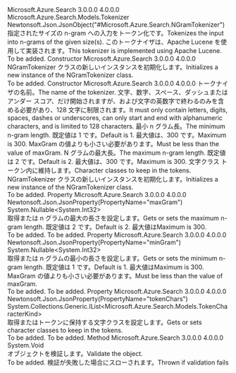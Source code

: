 <Type Name="NGramTokenizer" FullName="Microsoft.Azure.Search.Models.NGramTokenizer">
  <TypeSignature Language="C#" Value="public class NGramTokenizer : Microsoft.Azure.Search.Models.Tokenizer" />
  <TypeSignature Language="ILAsm" Value=".class public auto ansi beforefieldinit NGramTokenizer extends Microsoft.Azure.Search.Models.Tokenizer" />
  <TypeSignature Language="DocId" Value="T:Microsoft.Azure.Search.Models.NGramTokenizer" />
  <TypeSignature Language="VB.NET" Value="Public Class NGramTokenizer&#xA;Inherits Tokenizer" />
  <TypeSignature Language="F#" Value="type NGramTokenizer = class&#xA;    inherit Tokenizer" />
  <AssemblyInfo>
    <AssemblyName>Microsoft.Azure.Search</AssemblyName>
    <AssemblyVersion>3.0.0.0</AssemblyVersion>
    <AssemblyVersion>4.0.0.0</AssemblyVersion>
  </AssemblyInfo>
  <Base>
    <BaseTypeName>Microsoft.Azure.Search.Models.Tokenizer</BaseTypeName>
  </Base>
  <Interfaces />
  <Attributes>
    <Attribute>
      <AttributeName>Newtonsoft.Json.JsonObject("#Microsoft.Azure.Search.NGramTokenizer")</AttributeName>
    </Attribute>
  </Attributes>
  <Docs>
    <summary>
            <span data-ttu-id="41a13-101">指定されたサイズの n-gram への入力をトークン化です。</span><span class="sxs-lookup"><span data-stu-id="41a13-101">Tokenizes the input into n-grams of the given size(s).</span></span> <span data-ttu-id="41a13-102">このトークナイザは、Apache Lucene を使用して実装されます。</span><span class="sxs-lookup"><span data-stu-id="41a13-102">This tokenizer is implemented using Apache Lucene.</span></span>
            <see href="http://lucene.apache.org/core/4_10_3/analyzers-common/org/apache/lucene/analysis/ngram/NGramTokenizer.html" /></summary>
    <remarks>To be added.</remarks>
  </Docs>
  <Members>
    <Member MemberName=".ctor">
      <MemberSignature Language="C#" Value="public NGramTokenizer ();" />
      <MemberSignature Language="ILAsm" Value=".method public hidebysig specialname rtspecialname instance void .ctor() cil managed" />
      <MemberSignature Language="DocId" Value="M:Microsoft.Azure.Search.Models.NGramTokenizer.#ctor" />
      <MemberSignature Language="VB.NET" Value="Public Sub New ()" />
      <MemberType>Constructor</MemberType>
      <AssemblyInfo>
        <AssemblyName>Microsoft.Azure.Search</AssemblyName>
        <AssemblyVersion>3.0.0.0</AssemblyVersion>
        <AssemblyVersion>4.0.0.0</AssemblyVersion>
      </AssemblyInfo>
      <Parameters />
      <Docs>
        <summary>
            <span data-ttu-id="41a13-103">NGramTokenizer クラスの新しいインスタンスを初期化します。</span><span class="sxs-lookup"><span data-stu-id="41a13-103">Initializes a new instance of the NGramTokenizer class.</span></span>
            </summary>
        <remarks>To be added.</remarks>
      </Docs>
    </Member>
    <Member MemberName=".ctor">
      <MemberSignature Language="C#" Value="public NGramTokenizer (string name, Nullable&lt;int&gt; minGram = null, Nullable&lt;int&gt; maxGram = null, System.Collections.Generic.IList&lt;Microsoft.Azure.Search.Models.TokenCharacterKind&gt; tokenChars = null);" />
      <MemberSignature Language="ILAsm" Value=".method public hidebysig specialname rtspecialname instance void .ctor(string name, valuetype System.Nullable`1&lt;int32&gt; minGram, valuetype System.Nullable`1&lt;int32&gt; maxGram, class System.Collections.Generic.IList`1&lt;valuetype Microsoft.Azure.Search.Models.TokenCharacterKind&gt; tokenChars) cil managed" />
      <MemberSignature Language="DocId" Value="M:Microsoft.Azure.Search.Models.NGramTokenizer.#ctor(System.String,System.Nullable{System.Int32},System.Nullable{System.Int32},System.Collections.Generic.IList{Microsoft.Azure.Search.Models.TokenCharacterKind})" />
      <MemberSignature Language="VB.NET" Value="Public Sub New (name As String, Optional minGram As Nullable(Of Integer) = null, Optional maxGram As Nullable(Of Integer) = null, Optional tokenChars As IList(Of TokenCharacterKind) = null)" />
      <MemberSignature Language="F#" Value="new Microsoft.Azure.Search.Models.NGramTokenizer : string * Nullable&lt;int&gt; * Nullable&lt;int&gt; * System.Collections.Generic.IList&lt;Microsoft.Azure.Search.Models.TokenCharacterKind&gt; -&gt; Microsoft.Azure.Search.Models.NGramTokenizer" Usage="new Microsoft.Azure.Search.Models.NGramTokenizer (name, minGram, maxGram, tokenChars)" />
      <MemberType>Constructor</MemberType>
      <AssemblyInfo>
        <AssemblyName>Microsoft.Azure.Search</AssemblyName>
        <AssemblyVersion>3.0.0.0</AssemblyVersion>
        <AssemblyVersion>4.0.0.0</AssemblyVersion>
      </AssemblyInfo>
      <Parameters>
        <Parameter Name="name" Type="System.String" />
        <Parameter Name="minGram" Type="System.Nullable&lt;System.Int32&gt;" />
        <Parameter Name="maxGram" Type="System.Nullable&lt;System.Int32&gt;" />
        <Parameter Name="tokenChars" Type="System.Collections.Generic.IList&lt;Microsoft.Azure.Search.Models.TokenCharacterKind&gt;" />
      </Parameters>
      <Docs>
        <param name="name"><span data-ttu-id="41a13-104">トークナイザの名前。</span><span class="sxs-lookup"><span data-stu-id="41a13-104">The name of the tokenizer.</span></span> <span data-ttu-id="41a13-105">文字、数字、スペース、ダッシュまたはアンダー スコア、だけ開始されますが、および文字の英数字で終わるのみを含める必要があり、128 文字に制限されます。</span><span class="sxs-lookup"><span data-stu-id="41a13-105">It must only contain letters, digits, spaces, dashes or underscores, can only start and end with alphanumeric characters, and is limited to 128 characters.</span></span></param>
        <param name="minGram"><span data-ttu-id="41a13-106">最小 n グラム長。</span><span class="sxs-lookup"><span data-stu-id="41a13-106">The minimum n-gram length.</span></span> <span data-ttu-id="41a13-107">既定値は 1 です。</span><span class="sxs-lookup"><span data-stu-id="41a13-107">Default is 1.</span></span>
            <span data-ttu-id="41a13-108">最大値は、300 です。</span><span class="sxs-lookup"><span data-stu-id="41a13-108">Maximum is 300.</span></span> <span data-ttu-id="41a13-109">MaxGram の値よりも小さい必要があります。</span><span class="sxs-lookup"><span data-stu-id="41a13-109">Must be less than the value of maxGram.</span></span></param>
        <param name="maxGram"><span data-ttu-id="41a13-110">N グラムの最大長。</span><span class="sxs-lookup"><span data-stu-id="41a13-110">The maximum n-gram length.</span></span> <span data-ttu-id="41a13-111">既定値は 2 です。</span><span class="sxs-lookup"><span data-stu-id="41a13-111">Default is 2.</span></span>
            <span data-ttu-id="41a13-112">最大値は、300 です。</span><span class="sxs-lookup"><span data-stu-id="41a13-112">Maximum is 300.</span></span></param>
        <param name="tokenChars"><span data-ttu-id="41a13-113">文字クラス トークン内に維持します。</span><span class="sxs-lookup"><span data-stu-id="41a13-113">Character classes to keep in the tokens.</span></span></param>
        <summary>
            <span data-ttu-id="41a13-114">NGramTokenizer クラスの新しいインスタンスを初期化します。</span><span class="sxs-lookup"><span data-stu-id="41a13-114">Initializes a new instance of the NGramTokenizer class.</span></span>
            </summary>
        <remarks>To be added.</remarks>
      </Docs>
    </Member>
    <Member MemberName="MaxGram">
      <MemberSignature Language="C#" Value="public Nullable&lt;int&gt; MaxGram { get; set; }" />
      <MemberSignature Language="ILAsm" Value=".property instance valuetype System.Nullable`1&lt;int32&gt; MaxGram" />
      <MemberSignature Language="DocId" Value="P:Microsoft.Azure.Search.Models.NGramTokenizer.MaxGram" />
      <MemberSignature Language="VB.NET" Value="Public Property MaxGram As Nullable(Of Integer)" />
      <MemberSignature Language="F#" Value="member this.MaxGram : Nullable&lt;int&gt; with get, set" Usage="Microsoft.Azure.Search.Models.NGramTokenizer.MaxGram" />
      <MemberType>Property</MemberType>
      <AssemblyInfo>
        <AssemblyName>Microsoft.Azure.Search</AssemblyName>
        <AssemblyVersion>3.0.0.0</AssemblyVersion>
        <AssemblyVersion>4.0.0.0</AssemblyVersion>
      </AssemblyInfo>
      <Attributes>
        <Attribute>
          <AttributeName>Newtonsoft.Json.JsonProperty(PropertyName="maxGram")</AttributeName>
        </Attribute>
      </Attributes>
      <ReturnValue>
        <ReturnType>System.Nullable&lt;System.Int32&gt;</ReturnType>
      </ReturnValue>
      <Docs>
        <summary>
            <span data-ttu-id="41a13-115">取得または n グラムの最大の長さを設定します。</span><span class="sxs-lookup"><span data-stu-id="41a13-115">Gets or sets the maximum n-gram length.</span></span> <span data-ttu-id="41a13-116">既定値は 2 です。</span><span class="sxs-lookup"><span data-stu-id="41a13-116">Default is 2.</span></span> <span data-ttu-id="41a13-117">最大値は</span><span class="sxs-lookup"><span data-stu-id="41a13-117">Maximum is</span></span>
            300.
            </summary>
        <value>To be added.</value>
        <remarks>To be added.</remarks>
      </Docs>
    </Member>
    <Member MemberName="MinGram">
      <MemberSignature Language="C#" Value="public Nullable&lt;int&gt; MinGram { get; set; }" />
      <MemberSignature Language="ILAsm" Value=".property instance valuetype System.Nullable`1&lt;int32&gt; MinGram" />
      <MemberSignature Language="DocId" Value="P:Microsoft.Azure.Search.Models.NGramTokenizer.MinGram" />
      <MemberSignature Language="VB.NET" Value="Public Property MinGram As Nullable(Of Integer)" />
      <MemberSignature Language="F#" Value="member this.MinGram : Nullable&lt;int&gt; with get, set" Usage="Microsoft.Azure.Search.Models.NGramTokenizer.MinGram" />
      <MemberType>Property</MemberType>
      <AssemblyInfo>
        <AssemblyName>Microsoft.Azure.Search</AssemblyName>
        <AssemblyVersion>3.0.0.0</AssemblyVersion>
        <AssemblyVersion>4.0.0.0</AssemblyVersion>
      </AssemblyInfo>
      <Attributes>
        <Attribute>
          <AttributeName>Newtonsoft.Json.JsonProperty(PropertyName="minGram")</AttributeName>
        </Attribute>
      </Attributes>
      <ReturnValue>
        <ReturnType>System.Nullable&lt;System.Int32&gt;</ReturnType>
      </ReturnValue>
      <Docs>
        <summary>
            <span data-ttu-id="41a13-118">取得または n グラムの最小の長さを設定します。</span><span class="sxs-lookup"><span data-stu-id="41a13-118">Gets or sets the minimum n-gram length.</span></span> <span data-ttu-id="41a13-119">既定値は 1 です。</span><span class="sxs-lookup"><span data-stu-id="41a13-119">Default is 1.</span></span> <span data-ttu-id="41a13-120">最大値は</span><span class="sxs-lookup"><span data-stu-id="41a13-120">Maximum is</span></span>
            300. <span data-ttu-id="41a13-121">MaxGram の値よりも小さい必要があります。</span><span class="sxs-lookup"><span data-stu-id="41a13-121">Must be less than the value of maxGram.</span></span>
            </summary>
        <value>To be added.</value>
        <remarks>To be added.</remarks>
      </Docs>
    </Member>
    <Member MemberName="TokenChars">
      <MemberSignature Language="C#" Value="public System.Collections.Generic.IList&lt;Microsoft.Azure.Search.Models.TokenCharacterKind&gt; TokenChars { get; set; }" />
      <MemberSignature Language="ILAsm" Value=".property instance class System.Collections.Generic.IList`1&lt;valuetype Microsoft.Azure.Search.Models.TokenCharacterKind&gt; TokenChars" />
      <MemberSignature Language="DocId" Value="P:Microsoft.Azure.Search.Models.NGramTokenizer.TokenChars" />
      <MemberSignature Language="VB.NET" Value="Public Property TokenChars As IList(Of TokenCharacterKind)" />
      <MemberSignature Language="F#" Value="member this.TokenChars : System.Collections.Generic.IList&lt;Microsoft.Azure.Search.Models.TokenCharacterKind&gt; with get, set" Usage="Microsoft.Azure.Search.Models.NGramTokenizer.TokenChars" />
      <MemberType>Property</MemberType>
      <AssemblyInfo>
        <AssemblyName>Microsoft.Azure.Search</AssemblyName>
        <AssemblyVersion>3.0.0.0</AssemblyVersion>
        <AssemblyVersion>4.0.0.0</AssemblyVersion>
      </AssemblyInfo>
      <Attributes>
        <Attribute>
          <AttributeName>Newtonsoft.Json.JsonProperty(PropertyName="tokenChars")</AttributeName>
        </Attribute>
      </Attributes>
      <ReturnValue>
        <ReturnType>System.Collections.Generic.IList&lt;Microsoft.Azure.Search.Models.TokenCharacterKind&gt;</ReturnType>
      </ReturnValue>
      <Docs>
        <summary>
            <span data-ttu-id="41a13-122">取得またはトークンに保持する文字クラスを設定します。</span><span class="sxs-lookup"><span data-stu-id="41a13-122">Gets or sets character classes to keep in the tokens.</span></span>
            </summary>
        <value>To be added.</value>
        <remarks>To be added.</remarks>
      </Docs>
    </Member>
    <Member MemberName="Validate">
      <MemberSignature Language="C#" Value="public override void Validate ();" />
      <MemberSignature Language="ILAsm" Value=".method public hidebysig virtual instance void Validate() cil managed" />
      <MemberSignature Language="DocId" Value="M:Microsoft.Azure.Search.Models.NGramTokenizer.Validate" />
      <MemberSignature Language="VB.NET" Value="Public Overrides Sub Validate ()" />
      <MemberSignature Language="F#" Value="override this.Validate : unit -&gt; unit" Usage="nGramTokenizer.Validate " />
      <MemberType>Method</MemberType>
      <AssemblyInfo>
        <AssemblyName>Microsoft.Azure.Search</AssemblyName>
        <AssemblyVersion>3.0.0.0</AssemblyVersion>
        <AssemblyVersion>4.0.0.0</AssemblyVersion>
      </AssemblyInfo>
      <ReturnValue>
        <ReturnType>System.Void</ReturnType>
      </ReturnValue>
      <Parameters />
      <Docs>
        <summary>
            <span data-ttu-id="41a13-123">オブジェクトを検証します。</span><span class="sxs-lookup"><span data-stu-id="41a13-123">Validate the object.</span></span>
            </summary>
        <remarks>To be added.</remarks>
        <exception cref="T:Microsoft.Rest.ValidationException">
            <span data-ttu-id="41a13-124">検証が失敗した場合にスローされます。</span><span class="sxs-lookup"><span data-stu-id="41a13-124">Thrown if validation fails</span></span>
            </exception>
      </Docs>
    </Member>
  </Members>
</Type>